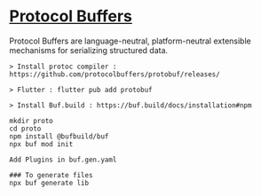 # [Protocol Buffers](https://protobuf.dev/)

Protocol Buffers are language-neutral, platform-neutral extensible mechanisms for serializing structured data.

```code
> Install protoc compiler : https://github.com/protocolbuffers/protobuf/releases/

> Flutter : flutter pub add protobuf

> Install Buf.build : https://buf.build/docs/installation#npm

mkdir proto
cd proto
npm install @bufbuild/buf
npx buf mod init

Add Plugins in buf.gen.yaml

### To generate files
npx buf generate lib
```
